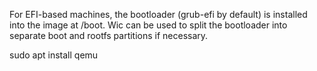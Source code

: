 For EFI-based machines, the bootloader (grub-efi by default) is installed into the image at /boot. Wic can be used to split the bootloader into separate boot and rootfs partitions if necessary.


sudo apt install qemu